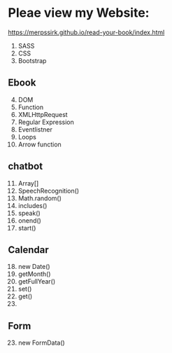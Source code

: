 # Pleae view my Website:
https://merpssirk.github.io/read-your-book/index.html

1. SASS
2. CSS
3. Bootstrap

## Ebook

4. DOM
5. Function
6. XMLHttpRequest
7. Regular Expression
8. Eventlistner
9. Loops
10. Arrow function

## chatbot

11. Array[]
12. SpeechRecognition()
13. Math.random()
14. includes()
15. speak()
16. onend()
17. start()

## Calendar

18. new Date()
19. getMonth()
20. getFullYear()
20. set()
21. get()
22. 

## Form
23. new FormData()
